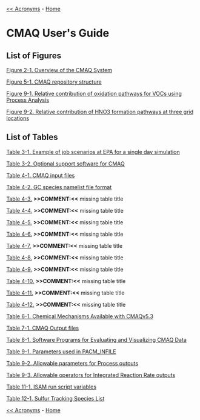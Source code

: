 <!-- BEGIN COMMENT -->

[<< Acronyms](CMAQ_UG_acronyms.md) - [Home](README.md)

<!-- END COMMENT -->

# CMAQ User's Guide

## List of Figures

[Figure 2-1. Overview of the CMAQ System](CMAQ_UG_ch02_program_structure.md#Figure2-1)

[Figure 5-1. CMAQ repository structure](CMAQ_UG_ch05_compile_and_run.md#Figure5-1) 

[Figure 9-1. Relative contribution of oxidation pathways for VOCs using Process Analysis](CMAQ_UG_ch09_process_analysis.md#Figure9-1) 

[Figure 9-2. Relative contribution of HNO3 formation pathways at three grid locations](CMAQ_UG_ch09_process_analysis.md#Figure9-2) 

## List of Tables

[Table 3-1. Example of job scenarios at EPA for a single day simulation](CMAQ_UG_ch03_preparing_compute_environment.md#Table3-1)

[Table 3-2. Optional support software for CMAQ](CMAQ_UG_ch03_preparing_compute_environment.md#Table3-2)

[Table 4-1. CMAQ input files](CMAQ_UG_ch04_model_inputs.md#Table4-1)  

[Table 4-2. GC species namelist file format](CMAQ_UG_ch04_model_inputs.md#Table4-2) 

[Table 4-3.](CMAQ_UG_ch04_model_inputs.md#Table4-3) **>>COMMENT:<<** missing table title

[Table 4-4.](CMAQ_UG_ch04_model_inputs.md#Table4-4) **>>COMMENT:<<** missing table title

[Table 4-5.](CMAQ_UG_ch04_model_inputs.md#Table4-5) **>>COMMENT:<<** missing table title

[Table 4-6.](CMAQ_UG_ch04_model_inputs.md#Table4-6) **>>COMMENT:<<** missing table title

[Table 4-7.](CMAQ_UG_ch04_model_inputs.md#Table4-7) **>>COMMENT:<<** missing table title

[Table 4-8.](CMAQ_UG_ch04_model_inputs.md#Table4-8) **>>COMMENT:<<** missing table title

[Table 4-9.](CMAQ_UG_ch04_model_inputs.md#Table4-9) **>>COMMENT:<<** missing table title

[Table 4-10.](CMAQ_UG_ch04_model_inputs.md#Table4-10) **>>COMMENT:<<** missing table title

[Table 4-11.](CMAQ_UG_ch04_model_inputs.md#Table4-11) **>>COMMENT:<<** missing table title

[Table 4-12.](CMAQ_UG_ch04_model_inputs.md#Table4-12) **>>COMMENT:<<** missing table title

[Table 6-1. Chemical Mechanisms Available with CMAQv5.3](CMAQ_UG_ch06_model_configuration_options.md#Table6-1)

[Table 7-1. CMAQ Output files](CMAQ_UG_ch07_model_outputs.md#Table7-1)

[Table 8-1. Software Programs for Evaluating and Visualizing CMAQ Data](CMAQ_UG_ch08_analysis_tools.md#Table8-1)

[Table 9-1. Parameters used in PACM_INFILE](CMAQ_UG_ch09_process_analysis.md#Table9-1)

[Table 9-2. Allowable parameters for Process outputs](CMAQ_UG_ch09_process_analysis.md#Table9-2)

[Table 9-3. Allowable operators for Integrated Reaction Rate outputs](CMAQ_UG_ch09_process_analysis.md#Table9-3)

[Table 11-1. ISAM run script variables](CMAQ_UG_ch11_ISAM.md#Table11-1)

[Table 12-1. Sulfur Tracking Species List](CMAQ_UG_ch12_sulfur_tracking.md#Table12-1)


<!-- BEGIN COMMENT -->

[<< Acronyms](CMAQ_UG_acronyms.md) - [Home](README.md)

<!-- END COMMENT -->
